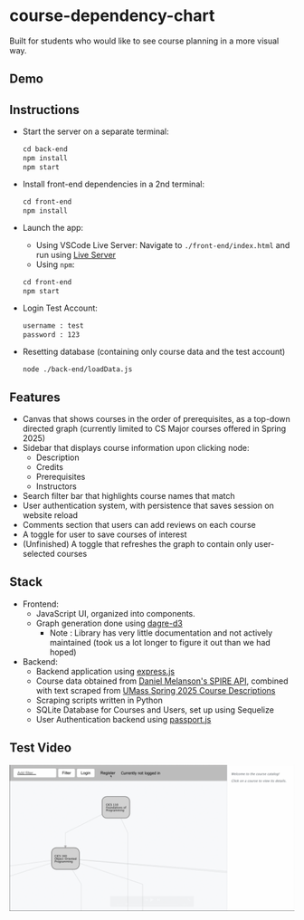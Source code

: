 # course-dependency-chart

Built for students who would like to see course planning in a more visual way.

## Demo

## Instructions

- Start the server on a separate terminal:
  ```
  cd back-end
  npm install
  npm start
  ```
- Install front-end dependencies in a 2nd terminal:
  ```
  cd front-end
  npm install
  ```
- Launch the app:

  - Using VSCode Live Server: Navigate to `./front-end/index.html` and run using [Live Server](https://marketplace.visualstudio.com/items?itemName=ritwickdey.LiveServer)
  - Using `npm`:

  ```
  cd front-end
  npm start
  ```

- Login Test Account:
  ```
  username : test
  password : 123
  ```
- Resetting database (containing only course data and the test account)
  ```
  node ./back-end/loadData.js
  ```

## Features

- Canvas that shows courses in the order of prerequisites, as a top-down directed graph
  (currently limited to CS Major courses offered in Spring 2025)
- Sidebar that displays course information upon clicking node:
  - Description
  - Credits
  - Prerequisites
  - Instructors
- Search filter bar that highlights course names that match
- User authentication system, with persistence that saves session on website reload
- Comments section that users can add reviews on each course
- A toggle for user to save courses of interest
- (Unfinished) A toggle that refreshes the graph to contain only user-selected courses

## Stack

- Frontend:
  - JavaScript UI, organized into components.
  - Graph generation done using [dagre-d3](https://github.com/dagrejs/dagre-d3)
    - Note : Library has very little documentation and not actively maintained (took us a lot longer to figure it out than we had hoped)
- Backend:
  - Backend application using [express.js](https://www.passportjs.org)
  - Course data obtained from [Daniel Melanson's SPIRE API](https://spire-api.melanson.dev/), combined with text scraped from [UMass Spring 2025 Course Descriptions](https://content.cs.umass.edu/content/spring-2025-course-descriptions?_gl=1*1bpqesh*_gcl_au*MTI1MzYxNjE3MS4xNzMwMjU0Mjkw*_ga*MTM1NzU4NTkxNi4xNzMwMjU0Mjkx*_ga_21RLS0L7EB*MTczMzg4ODk4Mi40OC4wLjE3MzM4ODg5ODIuMC4wLjA.)
  - Scraping scripts written in Python
  - SQLite Database for Courses and Users, set up using Sequelize
  - User Authentication backend using [passport.js](https://www.passportjs.org)

## Test Video

[![Test Video](team/assets/thumbnail.png)](https://streamable.com/szwx5x)
